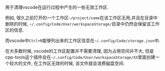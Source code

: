 用于清理vscode在运行过程中产生的一些无效工作区.

例如, 很久之前打开的一个工作区`~/project/some`在该工作区无用,并且在目录中删除的时候, `~/.config/Code/User/workspaceStorage/`目录中仍然会保留该工作区的信息. 

而vscode中`Ctrl+R`能够列出来的工作区信息在`~/.config/Code/storage.json`中.

在大多数时候, vscode的工作区配置并不需要清理, 因为占用空间并不大, 但是cpp-tools这个插件会在`~/.config/Code/User/workspaceStorage/XX`里面创建一个较大的文件, 在工作区无效的时候, 该文件就会浪费磁盘空间. 


